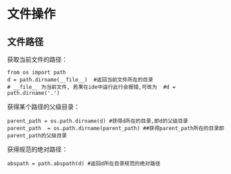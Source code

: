 # 文件操作

## 文件路径

获取当前文件的路径：

```
from os import path   
d = path.dirname(__file__)  #返回当前文件所在的目录    
# __file__ 为当前文件, 若果在ide中运行此行会报错,可改为  #d = path.dirname('.')
```

获得某个路径的父级目录：

```
parent_path = os.path.dirname(d) #获得d所在的目录,即d的父级目录  
parent_path  = os.path.dirname(parent_path) ##获得parent_path所在的目录即parent_path的父级目录
```

获得规范的绝对路径：

```
abspath = path.abspath(d) #返回d所在目录规范的绝对路径
```